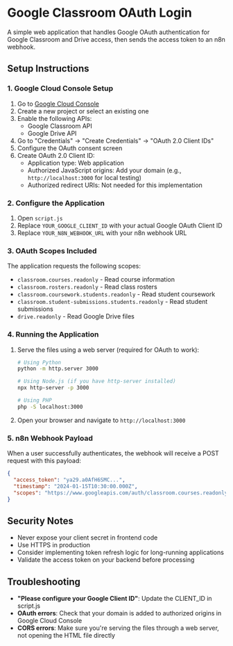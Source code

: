 # Google Classroom OAuth Login

A simple web application that handles Google OAuth authentication for Google Classroom and Drive access, then sends the access token to an n8n webhook.

## Setup Instructions

### 1. Google Cloud Console Setup

1. Go to [Google Cloud Console](https://console.cloud.google.com/)
2. Create a new project or select an existing one
3. Enable the following APIs:
   - Google Classroom API
   - Google Drive API
4. Go to "Credentials" → "Create Credentials" → "OAuth 2.0 Client IDs"
5. Configure the OAuth consent screen
6. Create OAuth 2.0 Client ID:
   - Application type: Web application
   - Authorized JavaScript origins: Add your domain (e.g., `http://localhost:3000` for local testing)
   - Authorized redirect URIs: Not needed for this implementation

### 2. Configure the Application

1. Open `script.js`
2. Replace `YOUR_GOOGLE_CLIENT_ID` with your actual Google OAuth Client ID
3. Replace `YOUR_N8N_WEBHOOK_URL` with your n8n webhook URL

### 3. OAuth Scopes Included

The application requests the following scopes:
- `classroom.courses.readonly` - Read course information
- `classroom.rosters.readonly` - Read class rosters
- `classroom.coursework.students.readonly` - Read student coursework
- `classroom.student-submissions.students.readonly` - Read student submissions
- `drive.readonly` - Read Google Drive files

### 4. Running the Application

1. Serve the files using a web server (required for OAuth to work):
   ```bash
   # Using Python
   python -m http.server 3000
   
   # Using Node.js (if you have http-server installed)
   npx http-server -p 3000
   
   # Using PHP
   php -S localhost:3000
   ```

2. Open your browser and navigate to `http://localhost:3000`

### 5. n8n Webhook Payload

When a user successfully authenticates, the webhook will receive a POST request with this payload:

```json
{
  "access_token": "ya29.a0AfH6SMC...",
  "timestamp": "2024-01-15T10:30:00.000Z",
  "scopes": "https://www.googleapis.com/auth/classroom.courses.readonly https://www.googleapis.com/auth/classroom.rosters.readonly ..."
}
```

## Security Notes

- Never expose your client secret in frontend code
- Use HTTPS in production
- Consider implementing token refresh logic for long-running applications
- Validate the access token on your backend before processing

## Troubleshooting

- **"Please configure your Google Client ID"**: Update the CLIENT_ID in script.js
- **OAuth errors**: Check that your domain is added to authorized origins in Google Cloud Console
- **CORS errors**: Make sure you're serving the files through a web server, not opening the HTML file directly
